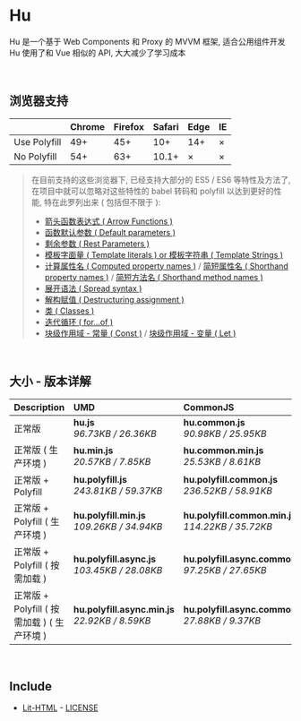 # Hu
Hu 是一个基于 Web Components 和 Proxy 的 MVVM 框架, 适合公用组件开发<br>
Hu 使用了和 Vue 相似的 API, 大大减少了学习成本

<br>

## 浏览器支持

|              | Chrome | Firefox | Safari | Edge | IE |
| :-           | :-     | :-      | :-     | :-   | :- |
| Use Polyfill | 49+    | 45+     | 10+    | 14+  | ×  |
| No Polyfill  | 54+    | 63+     | 10.1+  | ×    | ×  |

> 在目前支持的这些浏览器下, 已经支持大部分的 ES5 / ES6 等特性及方法了,<br>
> 在项目中就可以忽略对这些特性的 babel 转码和 polyfill 以达到更好的性能, 特在此罗列出来 ( 包括但不限于 ): <br>
  > - [箭头函数表达式 ( Arrow Functions )](https://developer.mozilla.org/zh-CN/docs/Web/JavaScript/Reference/Functions/Arrow_functions)
  > - [函数默认参数 ( Default parameters )](https://developer.mozilla.org/zh-CN/docs/Web/JavaScript/Reference/Functions/Default_parameters)
  > - [剩余参数 ( Rest Parameters )](https://developer.mozilla.org/zh-CN/docs/Web/JavaScript/Reference/Functions/Rest_parameters)
  > - [模板字面量 ( Template literals ) or 模板字符串 ( Template Strings )](https://developer.mozilla.org/zh-CN/docs/Web/JavaScript/Reference/template_strings)
  > - [计算属性名 ( Computed property names )](https://developer.mozilla.org/zh-CN/docs/Web/JavaScript/Reference/Operators/Object_initializer#计算属性名) / [简短属性名 ( Shorthand property names )](https://developer.mozilla.org/zh-CN/docs/Web/JavaScript/Reference/Operators/Object_initializer#属性定义) / [简短方法名 ( Shorthand method names )](https://developer.mozilla.org/zh-CN/docs/Web/JavaScript/Reference/Operators/Object_initializer#方法定义)
  > - [展开语法 ( Spread syntax )](https://developer.mozilla.org/zh-CN/docs/Web/JavaScript/Reference/Operators/Spread_syntax)
  > - [解构赋值 ( Destructuring assignment )](https://developer.mozilla.org/zh-CN/docs/Web/JavaScript/Reference/Operators/Destructuring_assignment)
  > - [类 ( Classes )](https://developer.mozilla.org/zh-CN/docs/Web/JavaScript/Reference/Classes)
  > - [迭代循环 ( for...of )](https://developer.mozilla.org/zh-CN/docs/Web/JavaScript/Reference/Statements/for...of)
  > - [块级作用域 - 常量 ( Const )](https://developer.mozilla.org/zh-CN/docs/Web/JavaScript/Reference/Statements/const) / [块级作用域 - 变量 ( Let )](https://developer.mozilla.org/zh-CN/docs/Web/JavaScript/Reference/Statements/let)

<br>

## 大小 - 版本详解
| Description | UMD | CommonJS | ES Module |
| :- | :- | :- | :- |
| 正常版 | **hu.js**<br>*96.73KB / 26.36KB* | **hu.common.js**<br>*90.98KB / 25.95KB* | **hu.esm.js**<br>*90.96KB / 25.94KB* |
| 正常版 ( 生产环境 ) | **hu.min.js**<br>*20.57KB / 7.85KB* | **hu.common.min.js**<br>*25.53KB / 8.61KB* | **hu.esm.min.js**<br>*20.40KB / 7.78KB* |
| 正常版 + Polyfill | **hu.polyfill.js**<br>*243.81KB / 59.37KB* | **hu.polyfill.common.js**<br>*236.52KB / 58.91KB* | **hu.polyfill.esm.js**<br>*236.51KB / 58.89KB* |
| 正常版 + Polyfill ( 生产环境 ) | **hu.polyfill.min.js**<br>*109.26KB / 34.94KB* | **hu.polyfill.common.min.js**<br>*114.22KB / 35.72KB* | **hu.polyfill.esm.min.js**<br>*109.09KB / 34.87KB* |
| 正常版 + Polyfill ( 按需加载 ) | **hu.polyfill.async.js**<br>*103.45KB / 28.08KB* | **hu.polyfill.async.common.js**<br>*97.25KB / 27.65KB* | **hu.polyfill.async.esm.js**<br>*97.24KB / 27.63KB* |
| 正常版 + Polyfill ( 按需加载 ) ( 生产环境 ) | **hu.polyfill.async.min.js**<br>*22.92KB / 8.59KB* | **hu.polyfill.async.common.min.js**<br>*27.88KB / 9.37KB* | **hu.polyfill.async.esm.min.js**<br>*22.75KB / 8.51KB* |

<br>

## Include
  - [Lit-HTML](https://github.com/Polymer/lit-html) \- [LICENSE](https://github.com/Polymer/lit-html/blob/master/LICENSE)